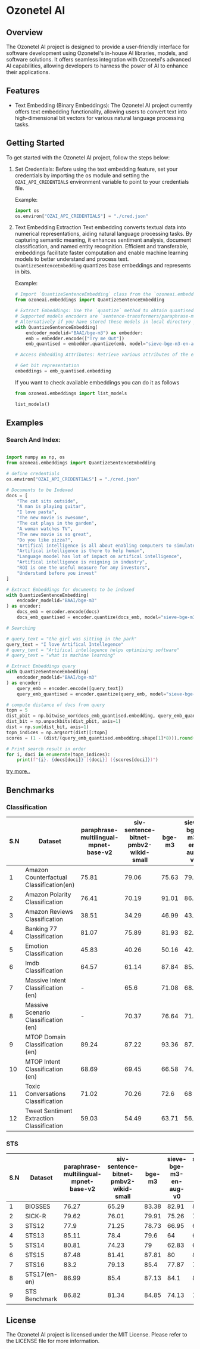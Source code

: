 # Ozonetel AI
## Overview
The Ozonetel AI project is designed to provide a user-friendly interface for software development using Ozonetel's in-house AI libraries, models, and software solutions. It offers seamless integration with Ozonetel's advanced AI capabilities, allowing developers to harness the power of AI to enhance their applications.

## Features
- Text Embedding (Binary Embeddings): The Ozonetel AI project currently offers text embedding functionality, allowing users to convert text into high-dimensional bit vectors for various natural language processing tasks.

## Getting Started
To get started with the Ozonetel AI project, follow the steps below:

1. Set Credentials:
    Before using the text embedding feature, set your credentials by importing the os module and setting the `OZAI_API_CREDENTIALS` environment variable to point to your credentials file.
    
    Example:
    
    ```python
    import os
    os.environ["OZAI_API_CREDENTIALS"] = "./cred.json"
    ```
3. Text Embedding Extraction
    Text embedding converts textual data into numerical representations, aiding natural language processing tasks. By capturing semantic meaning, it enhances sentiment analysis, document classification, and named entity recognition. Efficient and transferable, embeddings facilitate faster computation and enable machine learning models to better understand and process text. `QuantizeSentenceEmbedding` quantizes base embeddings and represents in bits.

   Example:
    ```python
    # Import `QuantizeSentenceEmbedding` class from the `ozoneai.embeddings` module.
    from ozoneai.embeddings import QuantizeSentenceEmbedding
    
    # Extract Embeddings: Use the `quantize` method to obtain quantised embeddings for given texts .
    # Supported models encoders are `sentence-transformers/paraphrase-multilingual-mpnet-base-v2` and `BAAI/bge-m3`
    # Alternatively if you have stored these models in local directory you can use like `/path/to/paraphrase-multilingual-mpnet-base-v2` or `/path/to/bge-m3`
    with QuantizeSentenceEmbedding(
        endcoder_modelid="BAAI/bge-m3") as embedder:
        emb = embedder.encode(["Try me Out"])
        emb_quantised = embedder.quantize(emb, model="sieve-bge-m3-en-aug-v1") # max limit 20 vectors per request
    
    # Access Embedding Attributes: Retrieve various attributes of the embedding object, such as bits, unsigned binary, and signed binary.
    
    # Get bit representation
    embeddings = emb_quantised.embedding

    ```

    If you want to check available embeddings you can do it as follows
    ```python
    from ozoneai.embeddings import list_models

    list_models()
    ```


## Examples

### Search And Index:

```python

import numpy as np, os
from ozoneai.embeddings import QuantizeSentenceEmbedding

# define credentials
os.environ["OZAI_API_CREDENTIALS"] = "./cred.json"

# Documents to be Indexed
docs = [
    "The cat sits outside",
    "A man is playing guitar",
    "I love pasta",
    "The new movie is awesome",
    "The cat plays in the garden",
    "A woman watches TV",
    "The new movie is so great",
    "Do you like pizza?",
    "Artifical intelligence is all about enabling computers to simulate human capabilities.",
    "Artifical intelligence is there to help human",
    "Language moodel has lot of impact on artifical intelligence",
    "Artifical intelligence is reigning in industry",
    "ROI is one the useful measure for any investors",
    "Understand before you invest"
]

# Extract Embeddings for documents to be indexed
with QuantizeSentenceEmbedding(
    endcoder_modelid="BAAI/bge-m3"
) as encoder:
    docs_emb = encoder.encode(docs)
    docs_emb_quantised = encoder.quantize(docs_emb, model="sieve-bge-m3-en-aug-v1")

# Searching

# query_text = "the girl was sitting in the park"
query_text = "I love Artifical Intellegence"
# query_text = "Artifical intellegence helps optimising software"
# query_text = "what is machine learning"

# Extract Embeddings query
with QuantizeSentenceEmbedding(
    endcoder_modelid="BAAI/bge-m3"
) as encoder:
    query_emb = encoder.encode([query_text])
    query_emb_quantised = encoder.quantize(query_emb, model="sieve-bge-m3-en-aug-v1")

# compute distance of docs from query
topn = 5
dist_pbit = np.bitwise_xor(docs_emb_quantised.embedding, query_emb_quantised.embedding)
dist_bit = np.unpackbits(dist_pbit, axis=1)
dist = np.sum(dist_bit, axis=1)
topn_indices = np.argsort(dist)[:topn]
scores = (1 - (dist/(query_emb_quantised.embedding.shape[1]*8))).round(3)

# Print search result in order
for i, doci in enumerate(topn_indices):
    print(f"{i}. {docs[doci]} [{doci}] ({scores[doci]})")


```
    
[try more..](https://github.com/ozonetelgit/ozonetel-ai-sdk/blob/main/examples/search-index/)

## Benchmarks
### Classification
| S.N | Dataset                                     | paraphrase-multilingual-mpnet-base-v2 | siv-sentence-bitnet-pmbv2-wikid-small | bge-m3 | sieve-bge-m3-en-aug-v0 | sieve-bge-m3-en-aug-v1 |
|-----|---------------------------------------------|---------------------------------------|----------------------------------------|--------|------------------------|------------------------|
| 1   | Amazon Counterfactual Classification(en)   | 75.81                                 | 79.06                                  | 75.63  | 79.23                  | 78.28                  |
| 2   | Amazon Polarity Classification              | 76.41                                 | 70.19                                  | 91.01  | 86.81                  | 85.69                  |
| 3   | Amazon Reviews Classification               | 38.51                                 | 34.29                                  | 46.99  | 43.51                  | 43                     |
| 4   | Banking 77 Classification                   | 81.07                                 | 75.89                                  | 81.93  | 82.06                  | 82.75                  |
| 5   | Emotion Classification                      | 45.83                                 | 40.26                                  | 50.16  | 42.34                  | 42.4                   |
| 6   | Imdb Classification                         | 64.57                                 | 61.14                                  | 87.84  | 85.06                  | 84.44                  |
| 7   | Massive Intent Classification (en)         | -                                     | 65.6                                   | 71.08  | 68.9                   | 70.22                  |
| 8   | Massive Scenario Classification (en)       | -                                     | 70.37                                  | 76.64  | 71.29                  | 72.68                  |
| 9   | MTOP Domain Classification (en)            | 89.24                                 | 87.22                                  | 93.36  | 87.56                  | 88.37                  |
| 10  | MTOP Intent Classification (en)            | 68.69                                 | 69.45                                  | 66.58  | 74.11                  | 74.02                  |
| 11  | Toxic Conversations Classification         | 71.02                                 | 70.26                                  | 72.6   | 68                     | 68.59                  |
| 12  | Tweet Sentiment Extraction Classification | 59.03                                 | 54.49                                  | 63.71  | 56.96                  | 56.91                  |

### STS
| S.N | Dataset         | paraphrase-multilingual-mpnet-base-v2 | siv-sentence-bitnet-pmbv2-wikid-small | bge-m3 | sieve-bge-m3-en-aug-v0 | sieve-bge-m3-en-aug-v1 |
|-----|-----------------|---------------------------------------|----------------------------------------|--------|------------------------|------------------------|
| 1   | BIOSSES         | 76.27                                 | 65.29                                  | 83.38  | 82.91                  | 83.97                  |
| 2   | SICK-R          | 79.62                                 | 76.01                                  | 79.91  | 75.26                  | 76.5                   |
| 3   | STS12           | 77.9                                  | 71.25                                  | 78.73  | 66.95                  | 68.88                  |
| 4   | STS13           | 85.11                                 | 78.4                                   | 79.6   | 64                     | 69.09                  |
| 5   | STS14           | 80.81                                 | 74.23                                  | 79     | 62.83                  | 67.74                  |
| 6   | STS15           | 87.48                                 | 81.41                                  | 87.81  | 80                     | 82.08                  |
| 7   | STS16           | 83.2                                  | 79.13                                  | 85.4   | 77.87                  | 79.31                  |
| 8   | STS17(en-en)    | 86.99                                 | 85.4                                   | 87.13  | 84.1                   | 85.32                  |
| 9   | STS Benchmark   | 86.82                                 | 81.34                                  | 84.85  | 74.13                  | 77.19                  |


## License
The Ozonetel AI project is licensed under the MIT License. Please refer to the LICENSE file for more information.

